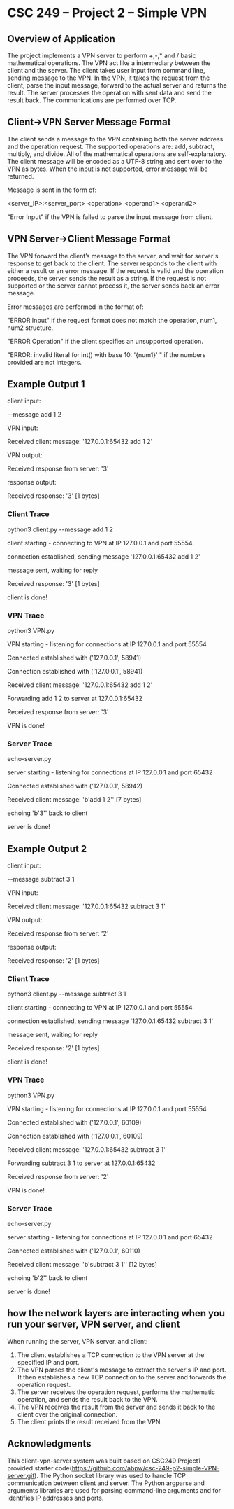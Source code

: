 # CSC 249 – Project 2 – Simple VPN

## Overview of Application
The project implements a VPN server to perform +,-,* and / basic mathematical operations. The VPN act like a intermediary between the client and the server. The client takes user input from command line, sending message to the VPN. In the VPN, it takes the request from the client, parse the input message, forward to the actual server and returns the result. The server processes the operation with sent data and send the result back. The communications are performed over TCP.

## Client->VPN Server Message Format
The client sends a message to the VPN containing both the server address and the operation request. The supported operations are: add, subtract, multiply, and divide. All of the mathematical operations are self-explanatory. The client message will be encoded as a UTF-8 string and sent over to the VPN as bytes. When the input is not supported, error message will be returned.

Message is sent in the form of:

\<server_IP\>:\<server_port\> \<operation\> \<operand1\> \<operand2\>

"Error Input" if the VPN is failed to parse the input message from client.

## VPN Server->Client Message Format
The VPN forward the client’s message to the server, and wait for server's response to get back to the client. The server responds to the client with either a result or an error message. If the request is valid and the operation proceeds, the server sends the result as a string. If the request is not supported or the server cannot process it, the server sends back an error message. 

Error messages are performed in the format of:

"ERROR Input" if the request format does not match the operation, num1, num2 structure.

"ERROR Operation" if the client specifies an unsupported operation.

"ERROR: invalid literal for int() with base 10: '{num1}' " if the numbers provided are not integers.

## Example Output 1

client input: 

--message add 1 2

VPN input:

Received client message: '127.0.0.1:65432 add 1 2'

VPN output:

Received response from server: '3'

response output:

Received response: '3' [1 bytes]

### Client Trace

python3 client.py --message add 1 2

client starting - connecting to VPN at IP 127.0.0.1 and port 55554

connection established, sending message '127.0.0.1:65432 add 1 2'

message sent, waiting for reply

Received response: '3' [1 bytes]

client is done!

### VPN Trace

python3 VPN.py

VPN starting - listening for connections at IP 127.0.0.1 and port 55554

Connected established with ('127.0.0.1', 58941)

Connection established with ('127.0.0.1', 58941)

Received client message: '127.0.0.1:65432 add 1 2'

Forwarding add 1 2 to server at 127.0.0.1:65432

Received response from server: '3'

VPN is done!

### Server Trace

echo-server.py

server starting - listening for connections at IP 127.0.0.1 and port 65432

Connected established with ('127.0.0.1', 58942)

Received client message: 'b'add 1 2'' [7 bytes]

echoing 'b'3'' back to client

server is done!

## Example Output 2

client input: 

--message subtract 3 1

VPN input:

Received client message: '127.0.0.1:65432 subtract 3 1'

VPN output:

Received response from server: '2'

response output:

Received response: '2' [1 bytes]

### Client Trace
python3 client.py --message subtract 3 1

client starting - connecting to VPN at IP 127.0.0.1 and port 55554

connection established, sending message '127.0.0.1:65432 subtract 3 1'

message sent, waiting for reply

Received response: '2' [1 bytes]

client is done!

### VPN Trace

python3 VPN.py

VPN starting - listening for connections at IP 127.0.0.1 and port 55554

Connected established with ('127.0.0.1', 60109)

Connection established with ('127.0.0.1', 60109)

Received client message: '127.0.0.1:65432 subtract 3 1'

Forwarding subtract 3 1 to server at 127.0.0.1:65432

Received response from server: '2'

VPN is done!

### Server Trace

echo-server.py

server starting - listening for connections at IP 127.0.0.1 and port 65432

Connected established with ('127.0.0.1', 60110)

Received client message: 'b'subtract 3 1'' [12 bytes]

echoing 'b'2'' back to client

server is done!

## how the network layers are interacting when you run your server, VPN server, and client
When running the server, VPN server, and client:

1. The client establishes a TCP connection to the VPN server at the specified IP and port. 
2. The VPN parses the client's message to extract the server's IP and port. It then establishes a new TCP connection to the server and forwards the operation request.
3. The server receives the operation request, performs the mathematic operation, and sends the result back to the VPN.
4. The VPN receives the result from the server and sends it back to the client over the original connection.
5. The client prints the result received from the VPN.

## Acknowledgments
This client-vpn-server system was built based on CSC249 Project1 provided starter code(https://github.com/abpw/csc-249-p2-simple-VPN-server.git). The Python socket library was used to handle TCP communication between client and server. The Python argparse and arguments libraries are used for parsing command-line arguments and for identifies IP addresses and ports.